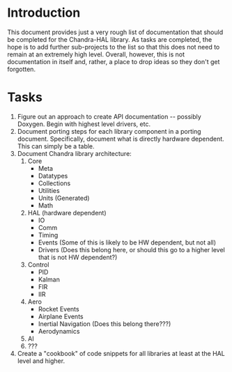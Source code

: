 # Introduction
This document provides just a very rough list of documentation that should be completed for the Chandra-HAL library.  As tasks are completed, the hope is to
add further sub-projects to the list so that this does not need to remain at an extremely high level.  Overall, however, this is not documentation in itself and,
rather, a place to drop ideas so they don't get forgotten.

# Tasks
1. Figure out an approach to create API documentation -- possibly Doxygen.  Begin with highest level drivers, etc.
2. Document porting steps for each library component in a porting document.  Specifically, document what is directly hardware dependent.  This can simply be a table.
3. Document Chandra library architecture:
    1. Core
        - Meta
        - Datatypes
        - Collections
        - Utilities
        - Units (Generated)
        - Math
    2. HAL (hardware dependent)
        - IO
        - Comm
        - Timing
        - Events (Some of this is likely to be HW dependent, but not all)
        - Drivers (Does this belong here, or should this go to a higher level that is not HW dependent?)
    3. Control
        - PID
        - Kalman
        - FIR
        - IIR
    4. Aero
        - Rocket Events
        - Airplane Events
        - Inertial Navigation (Does this belong there???)
        - Aerodynamics
    5. AI
    6. ???
4. Create a "cookbook" of code snippets for all libraries at least at the HAL level and higher.

